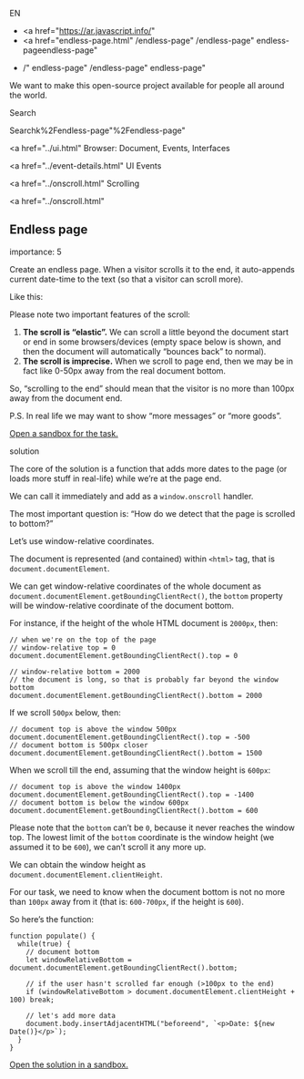 EN

- <a href="https://ar.javascript.info/"
- <a href="endless-page.html"
  /endless-page"
  /endless-page"
  endless-pageendless-page"

<!-- -->

- /"
  endless-page"
  /endless-page"
  endless-page"

We want to make this open-source project available for people all around the world.

Search

Searchk%2Fendless-page"%2Fendless-page" </a>

<a href="../ui.html" Browser: Document, Events, Interfaces</span></a>

<a href="../event-details.html" UI Events</span></a>

<a href="../onscroll.html" Scrolling</span></a>

<a href="../onscroll.html"

## Endless page

<span class="task__importance" title="How important is the task, from 1 to 5">importance: 5</span>

Create an endless page. When a visitor scrolls it to the end, it auto-appends current date-time to the text (so that a visitor can scroll more).

Like this:

Please note two important features of the scroll:

1.  **The scroll is “elastic”.** We can scroll a little beyond the document start or end in some browsers/devices (empty space below is shown, and then the document will automatically “bounces back” to normal).
2.  **The scroll is imprecise.** When we scroll to page end, then we may be in fact like 0-50px away from the real document bottom.

So, “scrolling to the end” should mean that the visitor is no more than 100px away from the document end.

P.S. In real life we may want to show “more messages” or “more goods”.

[Open a sandbox for the task.](https://plnkr.co/edit/9og7bth6RKWq4fnw?p=preview)

solution

The core of the solution is a function that adds more dates to the page (or loads more stuff in real-life) while we’re at the page end.

We can call it immediately and add as a `window.onscroll` handler.

The most important question is: “How do we detect that the page is scrolled to bottom?”

Let’s use window-relative coordinates.

The document is represented (and contained) within `<html>` tag, that is `document.documentElement`.

We can get window-relative coordinates of the whole document as `document.documentElement.getBoundingClientRect()`, the `bottom` property will be window-relative coordinate of the document bottom.

For instance, if the height of the whole HTML document is `2000px`, then:

    // when we're on the top of the page
    // window-relative top = 0
    document.documentElement.getBoundingClientRect().top = 0

    // window-relative bottom = 2000
    // the document is long, so that is probably far beyond the window bottom
    document.documentElement.getBoundingClientRect().bottom = 2000

If we scroll `500px` below, then:

    // document top is above the window 500px
    document.documentElement.getBoundingClientRect().top = -500
    // document bottom is 500px closer
    document.documentElement.getBoundingClientRect().bottom = 1500

When we scroll till the end, assuming that the window height is `600px`:

    // document top is above the window 1400px
    document.documentElement.getBoundingClientRect().top = -1400
    // document bottom is below the window 600px
    document.documentElement.getBoundingClientRect().bottom = 600

Please note that the `bottom` can’t be `0`, because it never reaches the window top. The lowest limit of the `bottom` coordinate is the window height (we assumed it to be `600`), we can’t scroll it any more up.

We can obtain the window height as `document.documentElement.clientHeight`.

For our task, we need to know when the document bottom is not no more than `100px` away from it (that is: `600-700px`, if the height is `600`).

So here’s the function:

    function populate() {
      while(true) {
        // document bottom
        let windowRelativeBottom = document.documentElement.getBoundingClientRect().bottom;

        // if the user hasn't scrolled far enough (>100px to the end)
        if (windowRelativeBottom > document.documentElement.clientHeight + 100) break;

        // let's add more data
        document.body.insertAdjacentHTML("beforeend", `<p>Date: ${new Date()}</p>`);
      }
    }

[Open the solution in a sandbox.](https://plnkr.co/edit/VVJZRWimYbGiMkqJ?p=preview)
